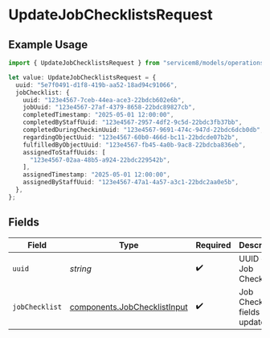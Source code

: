 # UpdateJobChecklistsRequest

## Example Usage

```typescript
import { UpdateJobChecklistsRequest } from "servicem8/models/operations";

let value: UpdateJobChecklistsRequest = {
  uuid: "5e7f0491-d1f8-419b-aa52-18ad94c91066",
  jobChecklist: {
    uuid: "123e4567-7ceb-44ea-ace3-22bdcb602e6b",
    jobUuid: "123e4567-27af-4379-8658-22bdc89827cb",
    completedTimestamp: "2025-05-01 12:00:00",
    completedByStaffUuid: "123e4567-2957-4df2-9c5d-22bdc3fb37bb",
    completedDuringCheckinUuid: "123e4567-9691-474c-947d-22bdc6dcb0db",
    regardingObjectUuid: "123e4567-60b0-466d-bc11-22bdcde07b2b",
    fulfilledByObjectUuid: "123e4567-fb45-4a0b-9ac8-22bdcba836eb",
    assignedToStaffUuids: [
      "123e4567-02aa-48b5-a924-22bdc229542b",
    ],
    assignedTimestamp: "2025-05-01 12:00:00",
    assignedByStaffUuid: "123e4567-47a1-4a57-a3c1-22bdc2aa0e5b",
  },
};
```

## Fields

| Field                                                                        | Type                                                                         | Required                                                                     | Description                                                                  |
| ---------------------------------------------------------------------------- | ---------------------------------------------------------------------------- | ---------------------------------------------------------------------------- | ---------------------------------------------------------------------------- |
| `uuid`                                                                       | *string*                                                                     | :heavy_check_mark:                                                           | UUID of the Job Checklist                                                    |
| `jobChecklist`                                                               | [components.JobChecklistInput](../../models/components/jobchecklistinput.md) | :heavy_check_mark:                                                           | Job Checklist fields to update                                               |